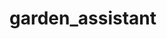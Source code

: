 # garden_assistant
<!-- This is where I will describe my project -->
<!-- Update this as project progesses further -->